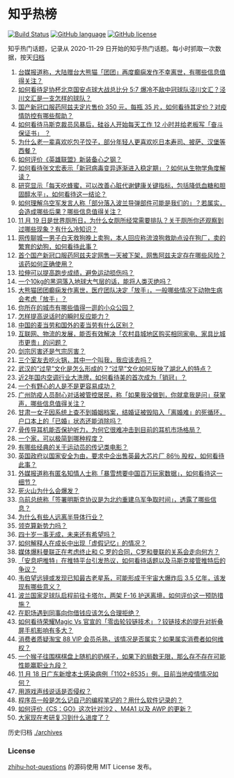 # 知乎热榜
[![Build Status](https://github.com/ToWeLong/zhihu-hot-questions/workflows/CI/badge.svg)](https://github.com/ToWeLong/zhihu-hot-questions/actions)
[![GitHub language](https://img.shields.io/badge/language-golang-orange.svg)](https://golang.org/)
[![GitHub license](https://img.shields.io/github/license/ToWeLong/zhihu-hot-questions)](https://github.com/ToWeLong/zhihu-hot-questions/blob/main/LICENSE)

知乎热门话题，记录从 2020-11-29 日开始的知乎热门话题。每小时抓取一次数据，按天[归档](./archives)

<!-- BEGIN -->

1. [台媒报道称，大陆赠台大熊猫「团团」再度癫痫发作不幸离世，有哪些信息值得关注？](https://www.zhihu.com/question/567605195)
1. [如何看待足协杯北京国安点球大战总比分 5:7 爆冷不敌中冠球队泾川文汇？泾川文汇是一支怎样的球队？](https://www.zhihu.com/question/567383961)
1. [国产新冠口服药阿兹夫定片售价 350 元，每瓶 35 片，如何看待其定价？对疫情防控有哪些帮助？](https://www.zhihu.com/question/567583145)
1. [如何看待马斯克裁员风暴后，硅谷人开始每天工作 12 小时并给老板写「奋斗保证书」 ？](https://www.zhihu.com/question/567423265)
1. [为什么老一辈喜欢吃包子饺子，部分年轻人更喜欢吃日本寿司、披萨、汉堡等西餐？](https://www.zhihu.com/question/564987353)
1. [如何评价《英雄联盟》新装备心之钢？](https://www.zhihu.com/question/567472090)
1. [如何看待张文宏表示「新冠病毒变异逐渐进入稳定期」？如何从生物学角度解读？](https://www.zhihu.com/question/567571738)
1. [研究显示「每天吃蜂蜜，可以改善心脏代谢健康关键指标，包括降低血糖和胆固醇水平」，如何看待这一结论？](https://www.zhihu.com/question/567580360)
1. [如何理解乌空军发言人称「部分落入波兰导弹部件可能是我们的」？若属实，会造成哪些后果？哪些信息值得关注？](https://www.zhihu.com/question/567624764)
1. [11 月 19 日是世界厕所日，为什么女厕所经常需要排队？关于厕所你还观察到过哪些现象？有什么冷知识？](https://www.zhihu.com/question/567601652)
1. [网传聊城一男子白天救狗晚上卖狗，本人回应称流浪狗救助点设在狗厂，卖的繁育的幼狗，如何看待此事？](https://www.zhihu.com/question/567441399)
1. [首个国产新冠口服药阿兹夫定网售一天被下架，网售阿兹夫定存在哪些风险？该药如何正确使用？](https://www.zhihu.com/question/567620425)
1. [拉伸可以提高跑步成绩，避免运动损伤吗？](https://www.zhihu.com/question/483891968)
1. [一个10kg的黑洞落入地球大气层的话，能将人类灭绝吗？](https://www.zhihu.com/question/566595314)
1. [大熊猫团团癫痫发作离世，医疗团队决定「放手」，一般哪些情况下动物生病会考虑「放手」？](https://www.zhihu.com/question/567605937)
1. [你所在的城市有哪些值得一逛的小众公园？](https://www.zhihu.com/question/529923592)
1. [怎样提高说话时的瞬时反应能力？](https://www.zhihu.com/question/20733826)
1. [中国的麦当劳和国外的麦当劳有什么区别？](https://www.zhihu.com/question/472533682)
1. [互联网、物流的发展，能否有效解决「农村县城地区购买相同家电、家具比城市更贵」的问题？](https://www.zhihu.com/question/567607780)
1. [剑宗厉害还是气宗厉害？](https://www.zhihu.com/question/21224974)
1. [三个室友去吃火锅，其中一个叫我，我应该去吗？](https://www.zhihu.com/question/567306951)
1. [武汉的“过早”文化是怎么形成的？“过早”文化如何反映了湖北人的特点？](https://www.zhihu.com/question/31435383)
1. [近2年国内空调行业大洗牌，如何看待美的首次成为「销冠」？](https://www.zhihu.com/question/567220100)
1. [一个有野心的人是不是更容易成功？](https://www.zhihu.com/question/41108842)
1. [广州防疫人员耐心对话被管控居民，称「如果我没做到，你就拿我是问」获掌声，哪些信息值得关注？](https://www.zhihu.com/question/567479643)
1. [甘肃一女子因系统上查不到婚姻档案，结婚证被毁陷入「离婚难」的死循环，户口本上的「已婚」状态还能消除吗？](https://www.zhihu.com/question/567579997)
1. [骨传导耳机能否保护听力，为何它很难冲击到目前的耳机市场格局？](https://www.zhihu.com/question/350742682)
1. [一个家，可以极简到哪种程度？](https://www.zhihu.com/question/428202257)
1. [有哪些经典的关于运动员的传记类电影？](https://www.zhihu.com/question/37360490)
1. [英国政府以国家安全为由，要求中企出售英最大芯片厂 86％ 股权，如何看待此事？](https://www.zhihu.com/question/567456800)
1. [外媒报道称有匿名知情人士称「暴雪想要中国百万玩家数据」，如何看待这一细节？](https://www.zhihu.com/question/567437649)
1. [死火山为什么会爆发？](https://www.zhihu.com/question/566956153)
1. [乌前总统称「签署明斯克协议是为北约重建乌军争取时间」，透露了哪些信息？](https://www.zhihu.com/question/567441299)
1. [为什么有些人远离半导体行业？](https://www.zhihu.com/question/531591119)
1. [领克算新势力吗？](https://www.zhihu.com/question/567586102)
1. [四十岁一事无成，未来还有希望吗？](https://www.zhihu.com/question/567583995)
1. [如何解释人在成长中出现「虚假记忆」的情况？](https://www.zhihu.com/question/55919964)
1. [媒体爆料曼联正在考虑终止和 C 罗的合同，C罗和曼联的关系会走向何方？](https://www.zhihu.com/question/567458138)
1. [「安息吧推特」在推特平台引发热议，如何看待话题以及马斯克接管推特后的争议？](https://www.zhihu.com/question/567450439)
1. [韦伯望远镜或发现已知最古老星系，可能形成于宇宙大爆炸后 3.5 亿年，该发现有哪些意义？](https://www.zhihu.com/question/567578819)
1. [波兰国家足球队启程前往卡塔尔，两架 F-16 护送离境，如何评价这一预防措施？](https://www.zhihu.com/question/567422401)
1. [在职场遇到同事向你借钱应该怎么合理拒绝？](https://www.zhihu.com/question/556224223)
1. [如何看待荣耀Magic Vs 官宣的「零齿轮铰链技术」？铰链技术的提升对折叠屏手机影响有多大？](https://www.zhihu.com/question/567590685)
1. [消费者质疑淘宝 88 VIP 会员杀熟，该情况是否属实？如果属实消费者如何维权？](https://www.zhihu.com/question/567446020)
1. [一个猴子往围棋棋盘上随机的扔棋子，如果下的局数无限，那么存不存在可能性能赢职业九段？](https://www.zhihu.com/question/567391540)
1. [11 月 18 日广东新增本土感染病例「1102+8535」例，目前当地疫情情况如何？](https://www.zhihu.com/question/567580915)
1. [用游戏声线说话是否侵权？](https://www.zhihu.com/question/567374924)
1. [程序员一般是怎么记自己的编程笔记的？用什么软件记录的？](https://www.zhihu.com/question/550497011)
1. [如何评价《CS：GO》这次针对沙2 、M4A1 以及 AWP 的更新？](https://www.zhihu.com/question/567589713)
1. [大家现在考研复习到什么进度了？](https://www.zhihu.com/question/428605755)

<!-- END -->

历史归档 [./archives](./archives)


### License
[zhihu-hot-questions](https://github.com/towelong/zhihu-hot-questions) 的源码使用 MIT License 发布。